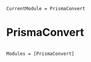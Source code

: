```@meta
CurrentModule = PrismaConvert
```

# PrismaConvert

```@index
```

```@autodocs
Modules = [PrismaConvert]
```
